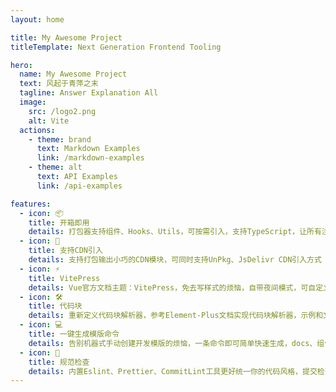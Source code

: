 ```yaml
---
layout: home

title: My Awesome Project
titleTemplate: Next Generation Frontend Tooling

hero:
  name: My Awesome Project
  text: 风起于青萍之末
  tagline: Answer Explanation All
  image:
    src: /logo2.png
    alt: Vite
  actions:
    - theme: brand
      text: Markdown Examples
      link: /markdown-examples
    - theme: alt
      text: API Examples
      link: /api-examples

features:
  - icon: 📦
    title: 开箱即用
    details: 打包器支持组件、Hooks、Utils，可按需引入，支持TypeScript，让所有注意力都能放在文档编写和组件开发上
  - icon: 🔗
    title: 支持CDN引入
    details: 支持打包输出小巧的CDN模块，可同时支持UnPkg、JsDelivr CDN引入方式
  - icon: ⚡️
    title: VitePress
    details: Vue官方文档主题：VitePress，免去写样式的烦恼，自带夜间模式，可自定义主题，你的风格由你自己定义
  - icon: 🛠️
    title: 代码块
    details: 重新定义代码块解析器，参考Element-Plus文档实现代码块解析器，示例和文档内容分离，让你的文档结构更加整洁
  - icon: 💻
    title: 一键生成模版命令
    details: 告别机器式手动创建开发模版的烦恼，一条命令即可简单快速生成，docs、组件开发文件，让你的专注力用在对的地方
  - icon: 🚧
    title: 规范检查
    details: 内置Eslint、Prettier、CommitLint工具更好统一你的代码风格，提交检查规范，方便你更好管理你的组件库，
---
```

